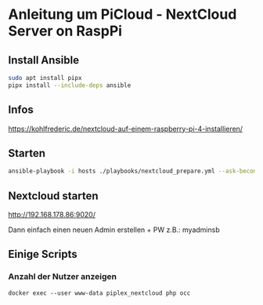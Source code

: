 # Anleitung um PiCloud - NextCloud Server on RaspPi

## Install Ansible

```bash
sudo apt install pipx
pipx install --include-deps ansible
```

## Infos

https://kohlfrederic.de/nextcloud-auf-einem-raspberry-pi-4-installieren/

## Starten

```bash
ansible-playbook -i hosts ./playbooks/nextcloud_prepare.yml --ask-become-pass
```

## Nextcloud starten

http://192.168.178.86:9020/

Dann einfach einen neuen Admin erstellen + PW
z.B.: myadminsb

## Einige Scripts

### Anzahl der Nutzer anzeigen
```
docker exec --user www-data piplex_nextcloud php occ
```

